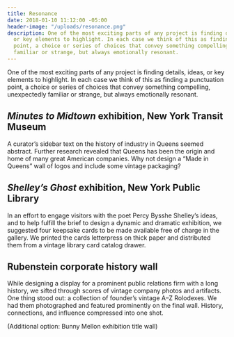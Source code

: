 ```yaml
---
title: Resonance
date: 2018-01-10 11:12:00 -05:00
header-image: "/uploads/resonance.png"
description: One of the most exciting parts of any project is finding details, ideas,
  or key elements to highlight. In each case we think of this as finding a punctuation
  point, a choice or series of choices that convey something compelling, unexpectedly
  familiar or strange, but always emotionally resonant.
---
```


One of the most exciting parts of any project is finding details, ideas, or key elements to highlight. In each case we think of this as finding a punctuation point, a choice or series of choices that convey something compelling, unexpectedly familiar or strange, but always emotionally resonant.

## *Minutes to Midtown* exhibition, New York Transit Museum

A curator’s sidebar text on the history of industry in Queens seemed abstract. Further research revealed that Queens has been the origin and home of many great American companies. Why not design a “Made in Queens” wall of logos and include some vintage packaging?

## *Shelley’s Ghost* exhibition, New York Public Library

In an effort to engage visitors with the poet Percy Bysshe Shelley’s ideas, and to help fulfill the brief to design a dynamic and dramatic exhibition, we suggested four keepsake cards to be made available free of charge in the gallery. We printed the cards letterpress on thick paper and distributed them from a vintage library card catalog drawer.

## Rubenstein corporate history wall

While designing a display for a prominent public relations firm with a long history, we sifted through scores of vintage company photos and artifacts. One thing stood out: a collection of founder’s vintage A–Z Rolodexes. We had them photographed and featured prominently on the final wall. History, connections, and influence compressed into one shot.

(Additional option: Bunny Mellon exhibition title wall)
